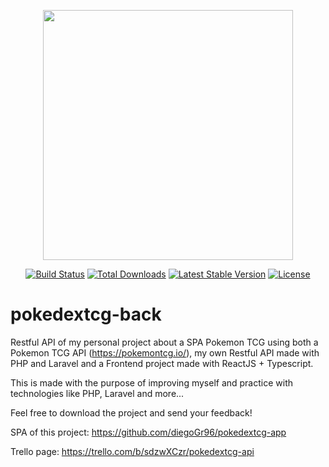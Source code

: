 <p align="center"><a href="https://laravel.com" target="_blank"><img src="https://raw.githubusercontent.com/laravel/art/master/logo-lockup/5%20SVG/2%20CMYK/1%20Full%20Color/laravel-logolockup-cmyk-red.svg" width="400"></a></p>

<p align="center">
<a href="https://travis-ci.org/laravel/framework"><img src="https://travis-ci.org/laravel/framework.svg" alt="Build Status"></a>
<a href="https://packagist.org/packages/laravel/framework"><img src="https://img.shields.io/packagist/dt/laravel/framework" alt="Total Downloads"></a>
<a href="https://packagist.org/packages/laravel/framework"><img src="https://img.shields.io/packagist/v/laravel/framework" alt="Latest Stable Version"></a>
<a href="https://packagist.org/packages/laravel/framework"><img src="https://img.shields.io/packagist/l/laravel/framework" alt="License"></a>
</p>

# pokedextcg-back
Restful API of my personal project about a SPA Pokemon TCG using both a Pokemon TCG API (https://pokemontcg.io/), my own Restful API made with PHP and Laravel and a Frontend project made with ReactJS + Typescript.

This is made with the purpose of improving myself and practice with technologies like PHP, Laravel and more...

Feel free to download the project and send your feedback!


SPA of this project: https://github.com/diegoGr96/pokedextcg-app

Trello page: https://trello.com/b/sdzwXCzr/pokedextcg-api

